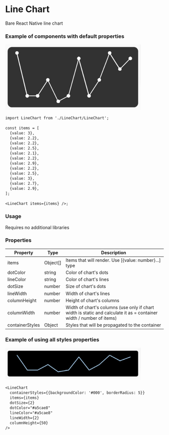 # Line Chart

Bare React Native line chart

### Example of components with default properties

![example](./screenshots/example1.jpg)

```tsx
import LineChart from './LineChart/LineChart';

const items = [
  {value: 3},
  {value: 2.2},
  {value: 2.2},
  {value: 2.5},
  {value: 2.1},
  {value: 2.2},
  {value: 2.9},
  {value: 2.2},
  {value: 2.5},
  {value: 3},
  {value: 2.7},
  {value: 2.9},
];

<LineChart items={items} />;
```

### Usage

Requires no additional libraries

### Properties

| Property        | Type     | Description                                                                                                          |
| --------------- | -------- | -------------------------------------------------------------------------------------------------------------------- |
| items           | Object[] | Items that will render. Use [{value: number}...] type                                                                |
| dotColor        | string   | Color of chart's dots                                                                                                |
| lineColor       | string   | Color of chart's lines                                                                                               |
| dotSize         | number   | Size of chart's dots                                                                                                 |
| lineWidth       | number   | Width of chart's lines                                                                                               |
| columnHeight    | number   | Height of chart's columns                                                                                            |
| columnWidth     | number   | Width of chart's columns (use only if chart width is static and calculate it as = container width / number of items) |
| containerStyles | Object   | Styles that will be propagated to the container                                                                      |

### Example of using all styles properties

![example](./screenshots/example2.jpg)

```tsx
<LineChart
  containerStyles={{backgroundColor: '#000', borderRadius: 5}}
  items={items}
  dotSize={2}
  dotColor="#a5cae8"
  lineColor="#a5cae8"
  lineWidth={2}
  columnHeight={50}
/>
```
